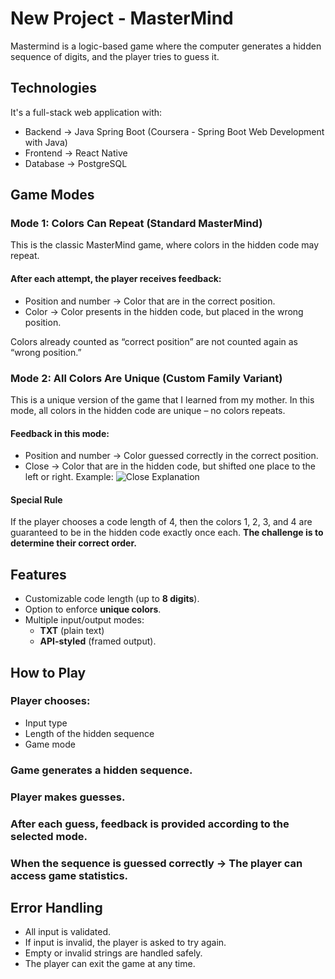 # New Project - MasterMind
Mastermind is a logic-based game where the computer generates a hidden sequence of digits, and the player tries to guess it.  

## Technologies
It's a full-stack web application with:
 - Backend → Java Spring Boot (Coursera - Spring Boot Web Development with Java)
 - Frontend → React Native 
 - Database → PostgreSQL 

## Game Modes

 ### Mode 1: Colors Can Repeat (Standard MasterMind)
 This is the classic MasterMind game, where colors in the hidden code may repeat.

 #### After each attempt, the player receives feedback:
 - Position and number → Color that are in the correct position.
 - Color → Color presents in the hidden code, but placed in the wrong position.

 Colors already counted as “correct position” are not counted again as “wrong position.”

 ### Mode 2: All Colors Are Unique (Custom Family Variant)
 This is a unique version of the game that I learned from my mother.
 In this mode, all colors in the hidden code are unique – no colors repeats.

 #### Feedback in this mode:
 - Position and number → Color guessed correctly in the correct position.
 - Close → Color that are in the hidden code, but shifted one place to the left or right.
    Example:
    ![Close Explanation](assets/close.png)

 #### Special Rule
 If the player chooses a code length of 4, then the colors 1, 2, 3, and 4 are guaranteed to be in the hidden code exactly once each.
 **The challenge is to determine their correct order.**

## Features
 - Customizable code length (up to **8 digits**).
 - Option to enforce **unique colors**.
 - Multiple input/output modes:
   - **TXT** (plain text)
   - **API-styled** (framed output).

## How to Play
 ### Player chooses:
 - Input type
 - Length of the hidden sequence
 - Game mode
 ### Game generates a hidden sequence.
 ### Player makes guesses.
 ### After each guess, feedback is provided according to the selected mode.
 ### When the sequence is guessed correctly → The player can access game statistics.

## Error Handling
 - All input is validated.
 - If input is invalid, the player is asked to try again.
 - Empty or invalid strings are handled safely.
 - The player can exit the game at any time.